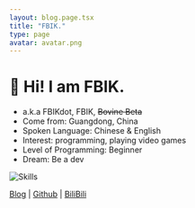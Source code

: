```yaml
---
layout: blog.page.tsx
title: "FBIK."
type: page
avatar: avatar.png
---
```


# 👋 Hi! I am FBIK.

- a.k.a FBIKdot, FBIK, ~~Bovine Beta~~
- Come from: Guangdong, China
- Spoken Language: Chinese & English
- Interest: programming, playing video games
- Level of Programming: Beginner
- Dream: Be a dev

![Skills](https://skillicons.dev/icons?i=js,ts,nodejs,deno,py)

[Blog](/blog) | [Github](https://github.com/FBIKdot) |
[BiliBili](https://space.bilibili.com/470453924)
